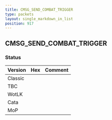 ```yaml
---
title: CMSG_SEND_COMBAT_TRIGGER
type: packets
layout: single_markdown_in_list
position: 917
---
```


## CMSG_SEND_COMBAT_TRIGGER

### Status

Version | Hex | Comment
---------- | ---------- | ---------- 
Classic |  |  
TBC |  |  
WotLK |  |  
Cata |  |  
MoP |  |  